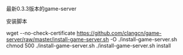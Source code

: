 最新0.3.3版本的game-server

安装脚本

wget --no-check-certificate https://github.com/clangcn/game-server/raw/master/install-game-server.sh -O ./install-game-server.sh
chmod 500 ./install-game-server.sh
./install-game-server.sh install
